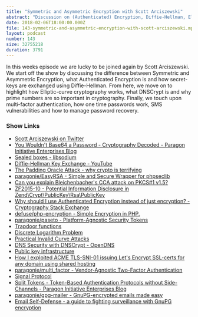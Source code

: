 ```yaml
---
title: "Symmetric and Asymmetric Encryption with Scott Arciszewski"
abstract: "Discussion on (Authenticated) Encryption, Diffie-Hellman, Elliptic-curves, MFA and much more"
date: 2018-02-06T18:00:00.000Z
file: 143-symmetric-and-asymmetric-encryption-with-scott-arciszewski.mp3
layout: podcast
number: 143
size: 32755218
duration: 3791
---
```


In this weeks episode we are lucky to be joined again by Scott Arciszewski.
We start off the show by discussing the difference between Symmetric and Asymmetric Encryption, what Authenticated Encryption is and how secret-keys are exchanged using Diffie-Hellman.
From here, we move on to highlight how Elliptic-curve cryptography works, what DNSCrypt is and why prime numbers are so important in cryptography.
Finally, we touch upon multi-factor authentication, how one time passwords work, SMS vulnerabilities and how to manage password recovery.

### Show Links

- [Scott Arciszewski on Twitter](https://twitter.com/ciphpercoder)
- [You Wouldn't Base64 a Password - Cryptography Decoded - Paragon Initiative Enterprises Blog](https://paragonie.com/blog/2015/08/you-wouldnt-base64-a-password-cryptography-decoded)
- [Sealed boxes - libsodium](https://download.libsodium.org/doc/public-key_cryptography/sealed_boxes.html)
- [Diffie-Hellman Key Exchange - YouTube](https://www.youtube.com/watch?v=YEBfamv-_do)
- [The Padding Oracle Attack - why crypto is terrifying](https://robertheaton.com/2013/07/29/padding-oracle-attack/)
- [paragonie/EasyRSA - Simple and Secure Wrapper for phpseclib](https://github.com/paragonie/EasyRSA)
- [Can you explain Bleichenbacher's CCA attack on PKCS#1 v1.5?](https://crypto.stackexchange.com/questions/12688/can-you-explain-bleichenbachers-cca-attack-on-pkcs1-v1-5)
- [ZF2015-10 - Potential Information Disclosure in Zend\Crypt\PublicKey\Rsa\PublicKey](https://framework.zend.com/security/advisory/ZF2015-10)
- [Why should I use Authenticated Encryption instead of just encryption? - Cryptography Stack Exchange](https://crypto.stackexchange.com/questions/12178/why-should-i-use-authenticated-encryption-instead-of-just-encryption/12192#12192)
- [defuse/php-encryption - Simple Encryption in PHP.](https://github.com/defuse/php-encryption)
- [paragonie/paseto - Platform-Agnostic Security Tokens](https://github.com/paragonie/paseto)
- [Trapdoor functions](https://en.wikipedia.org/wiki/Trapdoor_function)
- [Discrete Logarithm Problem](https://www.doc.ic.ac.uk/~mrh/330tutor/ch06s02.html)
- [Practical Invalid Curve Attacks](https://web-in-security.blogspot.co.uk/2015/09/practical-invalid-curve-attacks.html)
- [DNS Security with DNSCrypt - OpenDNS](https://www.opendns.com/about/innovations/dnscrypt/)
- [Public key infrastructure](https://en.wikipedia.org/wiki/Public_key_infrastructure)
- [How I exploited ACME TLS-SNI-01 issuing Let's Encrypt SSL-certs for any domain using shared hosting](https://labs.detectify.com/2018/01/12/how-i-exploited-acme-tls-sni-01-issuing-lets-encrypt-ssl-certs-for-any-domain-using-shared-hosting/)
- [paragonie/multi_factor - Vendor-Agnostic Two-Factor Authentication](https://github.com/paragonie/multi_factor)
- [Signal Protocol](https://en.wikipedia.org/wiki/Signal_Protocol)
- [Split Tokens - Token-Based Authentication Protocols without Side-Channels - Paragon Initiative Enterprises Blog](https://paragonie.com/blog/2017/02/split-tokens-token-based-authentication-protocols-without-side-channels)
- [paragonie/gpg-mailer - GnuPG-encrypted emails made easy](https://github.com/paragonie/gpg-mailer)
- [Email Self-Defense - a guide to fighting surveillance with GnuPG encryption](https://emailselfdefense.fsf.org/en/index.html)

